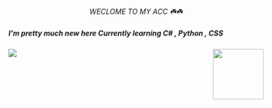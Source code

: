 <center><i>WECLOME TO MY ACC ☘️☘️</i></center>
<div>
<h5>I'm pretty much new here
Currently learning C# , Python , CSS </h5>

<img src="https://static.wikia.nocookie.net/gensin-impact/images/e/e4/Icon_Emoji_Paimon%27s_Paintings_19_Nahida_3.png/revision/latest/scale-to-width-down/250?cb=20221124043005"  align="right" width=100px height=100px>
<img src="https://media.tenor.com/lMvgWanWPVsAAAAC/nature.gif">
